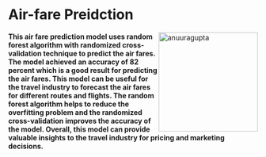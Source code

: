 <h1><strong>Air-fare Preidction</h1></strong>

<p><img align="right" height='200' width="200" src="https://i.gifer.com/origin/f3/f39a0d6751e225a96e5b5406e3142767_w200.gif" alt="anuuragupta" /></p>
<strong>
This air fare prediction model uses random forest algorithm with randomized cross-validation technique to predict the air fares. The model achieved an accuracy of 82 percent which is a good result for predicting the air fares. This model can be useful for the travel industry to forecast the air fares for different routes and flights. The random forest algorithm helps to reduce the overfitting problem and the randomized cross-validation improves the accuracy of the model. Overall, this model can provide valuable insights to the travel industry for pricing and marketing decisions.</strong>


